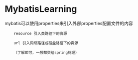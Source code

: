 # MybatisLearning


mybatis可以使用properties来引入外部properties配置文件的内容

        resource 引入类路径下的资源
        
        url 引入网络路径或磁盘路径下的资源
        
        （了解即可，一般都交给spring处理）
